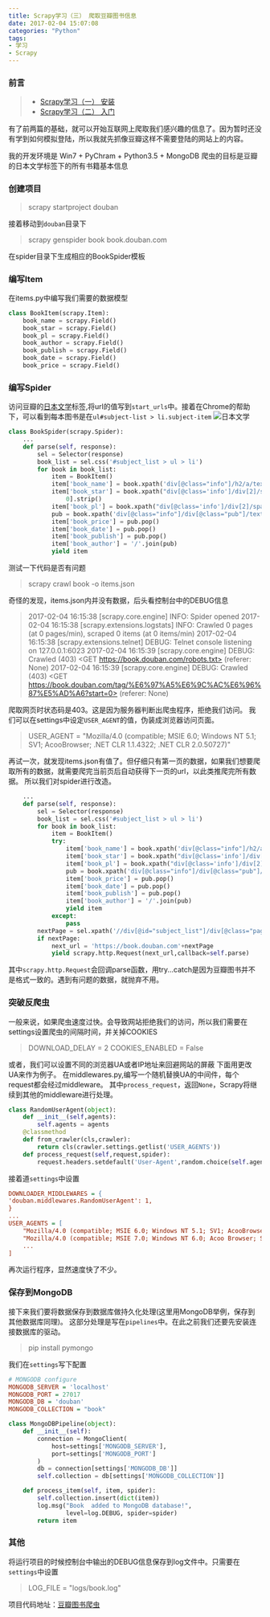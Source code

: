 ```yaml
---
title: Scrapy学习（三） 爬取豆瓣图书信息
date: 2017-02-04 15:07:08
categories: "Python"
tags:
- 学习
- Scrapy
---
```

### 前言 ###
> - [Scrapy学习（一） 安装](http://www.amoyiki.com/2017/01/29/Scrapy%E5%AD%A6%E4%B9%A0%EF%BC%88%E4%B8%80%EF%BC%89-%E5%AE%89%E8%A3%85/)
> - [Scrapy学习（二） 入门](http://www.amoyiki.com/2017/01/30/Scrapy%E5%AD%A6%E4%B9%A0%EF%BC%88%E4%B8%80%EF%BC%89-%E5%85%A5%E9%97%A8/)

有了前两篇的基础，就可以开始互联网上爬取我们感兴趣的信息了。因为暂时还没有学到如何模拟登陆，所以我就先抓像豆瓣这样不需要登陆的网站上的内容。
<!-- more -->
我的开发环境是 Win7 + PyChram + Python3.5 + MongoDB
爬虫的目标是豆瓣的日本文学标签下的所有书籍基本信息
### 创建项目 ###
> scrapy startproject douban

接着移动到`douban`目录下
> scrapy genspider book book.douban.com

在spider目录下生成相应的BookSpider模板
### 编写Item ###
在items.py中编写我们需要的数据模型
```python
class BookItem(scrapy.Item):
    book_name = scrapy.Field()
    book_star = scrapy.Field()
    book_pl = scrapy.Field()
    book_author = scrapy.Field()
    book_publish = scrapy.Field()
    book_date = scrapy.Field()
    book_price = scrapy.Field()
```

### 编写Spider ###
访问豆瓣的[日本文学](https://book.douban.com/tag/%E6%97%A5%E6%9C%AC%E6%96%87%E5%AD%A6?start=0)标签,将url的值写到`start_urls`中。接着在Chrome的帮助下，可以看到每本图书是在`ul#subject-list > li.subject-item`
![日本文学](http://oi6538cys.bkt.clouddn.com/00douban.png)
```python
class BookSpider(scrapy.Spider):
    ...
    def parse(self, response):
        sel = Selector(response)
        book_list = sel.css('#subject_list > ul > li')
        for book in book_list:
            item = BookItem()
            item['book_name'] = book.xpath('div[@class="info"]/h2/a/text()').extract()[0].strip()
            item['book_star'] = book.xpath("div[@class='info']/div[2]/span[@class='rating_nums']/text()").extract()[
                0].strip()
            item['book_pl'] = book.xpath("div[@class='info']/div[2]/span[@class='pl']/text()").extract()[0].strip()
            pub = book.xpath('div[@class="info"]/div[@class="pub"]/text()').extract()[0].strip().split('/')
            item['book_price'] = pub.pop()
            item['book_date'] = pub.pop()
            item['book_publish'] = pub.pop()
            item['book_author'] = '/'.join(pub)
            yield item
```
测试一下代码是否有问题
> scrapy crawl book -o items.json

奇怪的发现，items.json内并没有数据，后头看控制台中的DEBUG信息
> 2017-02-04 16:15:38 [scrapy.core.engine] INFO: Spider opened
2017-02-04 16:15:38 [scrapy.extensions.logstats] INFO: Crawled 0 pages (at 0 pages/min), scraped 0 items (at 0 items/min)
2017-02-04 16:15:38 [scrapy.extensions.telnet] DEBUG: Telnet console listening on 127.0.0.1:6023
2017-02-04 16:15:39 [scrapy.core.engine] DEBUG: Crawled (403) <GET https://book.douban.com/robots.txt> (referer: None)
2017-02-04 16:15:39 [scrapy.core.engine] DEBUG: Crawled (403) <GET https://book.douban.com/tag/%E6%97%A5%E6%9C%AC%E6%96%87%E5%AD%A6?start=0> (referer: None)

爬取网页时状态码是403。这是因为服务器判断出爬虫程序，拒绝我们访问。
我们可以在settings中设定`USER_AGENT`的值，伪装成浏览器访问页面。
> USER_AGENT = "Mozilla/4.0 (compatible; MSIE 6.0; Windows NT 5.1; SV1; AcooBrowser; .NET CLR 1.1.4322; .NET CLR 2.0.50727)"

再试一次，就发现items.json有值了。但仔细只有第一页的数据，如果我们想要爬取所有的数据，就需要爬完当前页后自动获得下一页的url，以此类推爬完所有数据。
所以我们对spider进行改造。
```python
    ...
    def parse(self, response):
        sel = Selector(response)
        book_list = sel.css('#subject_list > ul > li')
        for book in book_list:
            item = BookItem()
            try:
                item['book_name'] = book.xpath('div[@class="info"]/h2/a/text()').extract()[0].strip()
                item['book_star'] = book.xpath("div[@class='info']/div[2]/span[@class='rating_nums']/text()").extract()[0].strip()
                item['book_pl'] = book.xpath("div[@class='info']/div[2]/span[@class='pl']/text()").extract()[0].strip()
                pub = book.xpath('div[@class="info"]/div[@class="pub"]/text()').extract()[0].strip().split('/')
                item['book_price'] = pub.pop()
                item['book_date'] = pub.pop()
                item['book_publish'] = pub.pop()
                item['book_author'] = '/'.join(pub)
                yield item
            except:
                pass
        nextPage = sel.xpath('//div[@id="subject_list"]/div[@class="paginator"]/span[@class="next"]/a/@href').extract()[0].strip()
        if nextPage:
            next_url = 'https://book.douban.com'+nextPage
            yield scrapy.http.Request(next_url,callback=self.parse)
```
其中`scrapy.http.Request`会回调parse函数，用try...catch是因为豆瓣图书并不是格式一致的。遇到有问题的数据，就抛弃不用。

### 突破反爬虫 ###
一般来说，如果爬虫速度过快。会导致网站拒绝我们的访问，所以我们需要在settings设置爬虫的间隔时间，并关掉COOKIES
> DOWNLOAD_DELAY = 2
> COOKIES_ENABLED = False

或者，我们可以设置不同的浏览器UA或者IP地址来回避网站的屏蔽
下面用更改UA来作为例子。
在middlewares.py,编写一个随机替换UA的中间件，每个request都会经过middleware。
其中`process_request`，返回`None`，Scrapy将继续到其他的middleware进行处理。
```python
class RandomUserAgent(object):
    def __init__(self,agents):
        self.agents = agents
    @classmethod
    def from_crawler(cls,crawler):
        return cls(crawler.settings.getlist('USER_AGENTS'))
    def process_request(self,request,spider):
        request.headers.setdefault('User-Agent',random.choice(self.agents))
```
接着道`settings`中设置
```Ini
DOWNLOADER_MIDDLEWARES = {
'douban.middlewares.RandomUserAgent': 1,
}
...
USER_AGENTS = [
    "Mozilla/4.0 (compatible; MSIE 6.0; Windows NT 5.1; SV1; AcooBrowser; .NET CLR 1.1.4322; .NET CLR 2.0.50727)",
    "Mozilla/4.0 (compatible; MSIE 7.0; Windows NT 6.0; Acoo Browser; SLCC1; .NET CLR 2.0.50727; Media Center PC 5.0; .NET CLR 3.0.04506)",
    ...
]
```
再次运行程序，显然速度快了不少。
### 保存到MongoDB ###
接下来我们要将数据保存到数据库做持久化处理(这里用MongoDB举例，保存到其他数据库同理)。
这部分处理是写在`pipelines`中。在此之前我们还要先安装连接数据库的驱动。
> pip install pymongo

我们在`settings`写下配置
```Ini
# MONGODB configure
MONGODB_SERVER = 'localhost'
MONGODB_PORT = 27017
MONGODB_DB = 'douban'
MONGODB_COLLECTION = "book"
```
```python
class MongoDBPipeline(object):
    def __init__(self):
        connection = MongoClient(
            host=settings['MONGODB_SERVER'],
            port=settings['MONGODB_PORT']
        )
        db = connection[settings['MONGODB_DB']]
        self.collection = db[settings['MONGODB_COLLECTION']]

    def process_item(self, item, spider):
        self.collection.insert(dict(item))
        log.msg("Book  added to MongoDB database!",
                level=log.DEBUG, spider=spider)
        return item
```

### 其他 ###
将运行项目的时候控制台中输出的DEBUG信息保存到log文件中。只需要在`settings`中设置
> LOG_FILE = "logs/book.log"

项目代码地址：[豆瓣图书爬虫](https://github.com/amoyiki/LearnedAndProTest/tree/master/douban)
